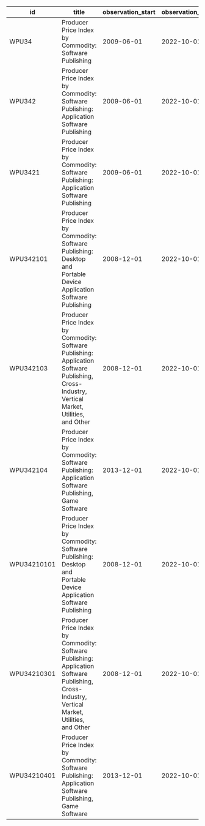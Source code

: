 | id          | title                                                                                                                                          | observation_start   | observation_end   |
|-------------|------------------------------------------------------------------------------------------------------------------------------------------------|---------------------|-------------------|
| WPU34       | Producer Price Index by Commodity: Software Publishing                                                                                         | 2009-06-01          | 2022-10-01        |
| WPU342      | Producer Price Index by Commodity: Software Publishing: Application Software Publishing                                                        | 2009-06-01          | 2022-10-01        |
| WPU3421     | Producer Price Index by Commodity: Software Publishing: Application Software Publishing                                                        | 2009-06-01          | 2022-10-01        |
| WPU342101   | Producer Price Index by Commodity: Software Publishing: Desktop and Portable Device Application Software Publishing                            | 2008-12-01          | 2022-10-01        |
| WPU342103   | Producer Price Index by Commodity: Software Publishing: Application Software Publishing, Cross-Industry, Vertical Market, Utilities, and Other | 2008-12-01          | 2022-10-01        |
| WPU342104   | Producer Price Index by Commodity: Software Publishing: Application Software Publishing, Game Software                                         | 2013-12-01          | 2022-10-01        |
| WPU34210101 | Producer Price Index by Commodity: Software Publishing: Desktop and Portable Device Application Software Publishing                            | 2008-12-01          | 2022-10-01        |
| WPU34210301 | Producer Price Index by Commodity: Software Publishing: Application Software Publishing, Cross-Industry, Vertical Market, Utilities, and Other | 2008-12-01          | 2022-10-01        |
| WPU34210401 | Producer Price Index by Commodity: Software Publishing: Application Software Publishing, Game Software                                         | 2013-12-01          | 2022-10-01        |